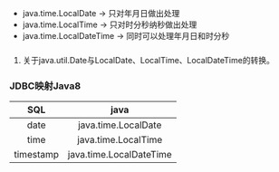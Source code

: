 - java.time.LocalDate -> 只对年月日做出处理
- java.time.LocalTime -> 只对时分秒纳秒做出处理
- java.time.LocalDateTime -> 同时可以处理年月日和时分秒

###
1. 关于java.util.Date与LocalDate、LocalTime、LocalDateTime的转换。


### JDBC映射Java8
|      SQL      |       java              |
|:-------------:|:-----------------------:|
| date          | java.time.LocalDate     |
| time          | java.time.LocalTime     |
| timestamp     | java.time.LocalDateTime |
